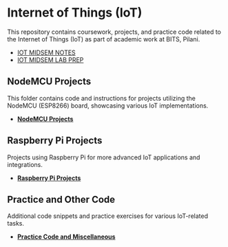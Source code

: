 # Internet of Things (IoT)

This repository contains coursework, projects, and practice code related to the Internet of Things (IoT) as part of academic work at BITS, Pilani.
- [IOT MIDSEM NOTES](https://docs.google.com/document/d/1RVzj1frhIY4QntJ_ok5rZr6QToq0IAFC_53QJiQqQ_0/edit?usp=sharing)
- [IOT MIDSEM LAB PREP](https://docs.google.com/document/d/1HCItJ4duF9iYRxVg3YonzxmjmHrtKkO7Yj_sFy3CNTI/edit?usp=sharing)

## NodeMCU Projects
This folder contains code and instructions for projects utilizing the NodeMCU (ESP8266) board, showcasing various IoT implementations.

- [**NodeMCU Projects**](https://github.com/naganandana-n/Internet-of-Things/tree/main/NODEMCU)

## Raspberry Pi Projects
Projects using Raspberry Pi for more advanced IoT applications and integrations.

- [**Raspberry Pi Projects**](https://github.com/naganandana-n/Internet-of-Things/tree/main/RASPBERRY%20PI)

## Practice and Other Code
Additional code snippets and practice exercises for various IoT-related tasks.

- [**Practice Code and Miscellaneous**](https://github.com/naganandana-n/Internet-of-Things/tree/main/PRACTICE%2C%20OTHER)
